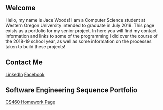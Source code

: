 ## Welcome
Hello, my name is Jace Woods! I am a Computer Science student at Western Oregon University intended to graduate in July 2019. This page exists as a portfolio for my senior project. In here you will find my contact information and links to some of the programming I did over the course of the 2018-19 school year, as well as some information on the processes taken to build these projects!

## Contact Me
[LinkedIn](www.linkedin.com/in/jacewoods)
[Facebook](https://www.facebook.com/JaceWoods)


## Software Engineering Sequence Portfolio
[CS460 Homework Page](https://jacewoods.github.io/CS460/)
